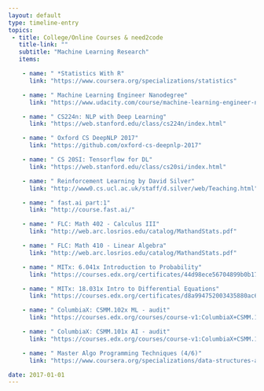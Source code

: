 ```yaml
---
layout: default
type: timeline-entry
topics:
 - title: College/Online Courses & need2code
   title-link: ""
   subtitle: "Machine Learning Research"
   items:

    - name: " *Statistics With R"
      link: "https://www.coursera.org/specializations/statistics"

    - name: " Machine Learning Engineer Nanodegree"
      link: "https://www.udacity.com/course/machine-learning-engineer-nanodegree--nd009"

    - name: " CS224n: NLP with Deep Learning"
      link: "https://web.stanford.edu/class/cs224n/index.html"

    - name: " Oxford CS DeepNLP 2017"
      link: "https://github.com/oxford-cs-deepnlp-2017"

    - name: " CS 20SI: Tensorflow for DL"
      link: "https://web.stanford.edu/class/cs20si/index.html"

    - name: " Reinforcement Learning by David Silver"
      link: "http://www0.cs.ucl.ac.uk/staff/d.silver/web/Teaching.html"

    - name: " fast.ai part:1"
      link: "http://course.fast.ai/"

    - name: " FLC: Math 402 - Calculus III"
      link: "http://web.arc.losrios.edu/catalog/MathandStats.pdf"

    - name: " FLC: Math 410 - Linear Algebra"
      link: "http://web.arc.losrios.edu/catalog/MathandStats.pdf"

    - name: " MITx: 6.041x Introduction to Probability"
      link: "https://courses.edx.org/certificates/44d98ece56704899b0b17958212310b3"

    - name: " MITx: 18.031x Intro to Differential Equations"
      link: "https://courses.edx.org/certificates/d8a994752003435880ac6c2aad8ddf12"

    - name: " ColumbiaX: CSMM.102x ML - audit"
      link: "https://courses.edx.org/courses/course-v1:ColumbiaX+CSMM.102x+1T2017/info"

    - name: " ColumbiaX: CSMM.101x AI - audit"
      link: "https://courses.edx.org/courses/course-v1:ColumbiaX+CSMM.101x+1T2017/info"

    - name: " Master Algo Programming Techniques (4/6)"
      link: "https://www.coursera.org/specializations/data-structures-algorithms"

date: 2017-01-01
---
```

